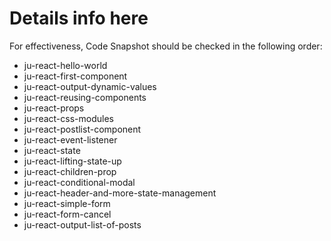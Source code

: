 # Details info here #

For effectiveness, Code Snapshot should be checked in the following order:


- ju-react-hello-world
- ju-react-first-component
- ju-react-output-dynamic-values
- ju-react-reusing-components
- ju-react-props
- ju-react-css-modules
- ju-react-postlist-component
- ju-react-event-listener
- ju-react-state
- ju-react-lifting-state-up
- ju-react-children-prop
- ju-react-conditional-modal
- ju-react-header-and-more-state-management
- ju-react-simple-form
- ju-react-form-cancel
- ju-react-output-list-of-posts